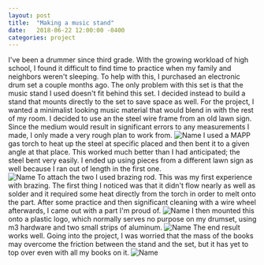 ```yaml
---
layout: post
title:  "Making a music stand"
date:   2018-06-22 12:00:00 -0400
categories: project
---
```


  I've been a drummer since third grade.  With the growing workload of high school, I found it difficult to find time to practice when my family and neighbors weren't sleeping.  To help with this, I purchased an electronic drum set a couple months ago.  The only problem with this set is that the music stand I used doesn't fit behind this set.  I decided instead to build a stand that mounts directly to the set to save space as well.
  For the project, I wanted a minimalist looking music material that would blend in with the rest of my room.  I decided to use an the steel wire frame from an old lawn sign.  Since the medium would result in significant errors to any measurements I made, I only made a very rough plan to work from.
  ![Name](/assets/images/music-stand/pictureName.jpg)
  I used a MAPP gas torch to heat up the steel at specific placed and then bent it to a given angle at that place.  This worked much better than I had anticipated; the steel bent very easily.  I ended up using pieces from a different lawn sign as well because I ran out of length in the first one.  
  ![Name](/assets/images/music-stand/pictureName.jpg)
  To attach the two I used brazing rod.  This was my first experience with brazing.  The first thing I noticed was that it didn't flow nearly as well as solder and it required some heat directly from the torch in order to melt onto the part.  After some practice and then significant cleaning with a wire wheel afterwards, I came out with a part I'm proud of.
  ![Name](/assets/images/music-stand/pictureName.jpg)
  I then mounted this onto a plastic logo, which normally serves no purpose on my drumset, using m3 hardware and two small strips of aluminum.
  ![Name](/assets/images/music-stand/pictureName.jpg)
  The end result works well.  Going into the project, I was worried that the mass of the books may overcome the friction between the stand and the set, but it has yet to top over even with all my books on it.
  ![Name](/assets/images/music-stand/pictureName.jpg)
  

